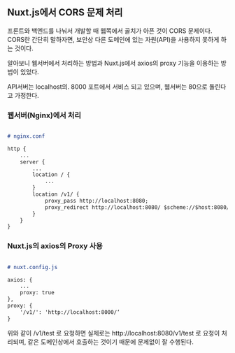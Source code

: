 ## Nuxt.js에서 CORS 문제 처리

프론트와 백엔드를 나눠서 개발할 때 웹쪽에서 골치가 아픈 것이 CORS 문제이다.
CORS란 간단히 말하자면, 보안상 다른 도메인에 있는 자원(API)을 사용하지 못하게 하는 것이다.

알아보니 웹서버에서 처리하는 방법과 Nuxt.js에서 axios의 proxy 기능을 이용하는 방법이 있었다.

API서버는 localhost의. 8000 포트에서 서비스 되고 있으며, 웹서버는 80으로 돌린다고 가정한다.


### 웹서버(Nginx)에서 처리

```markdown

# nginx.conf

http {
	...
	server {
		...
		location / {
			...
		}
		location /v1/ {
			proxy_pass http://localhost:8080;
			proxy_redirect http://localhost:8080/ $scheme://$host:8080/;
		}
	}
}

```

### Nuxt.js의 axios의 Proxy 사용

```markdown

# nuxt.config.js

axios: {
	...
	proxy: true
},
proxy: {
	'/v1/': 'http://localhost:8000/‘
}

```
위와 같이 /v1/test 로 요청하면 실제로는 http://localhost:8080/v1/test 로 요청이 처리되며, 같은 도메인상에서 호출하는 것이기 때문에 문제없이 잘 수행된다.


